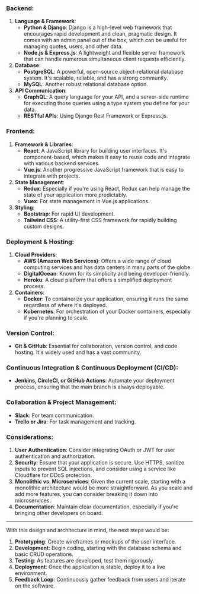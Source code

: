 ### Backend:

1. **Language & Framework**:
    - **Python & Django**: Django is a high-level web framework that encourages rapid development and clean, pragmatic design. It comes with an admin panel out of the box, which can be useful for managing quotes, users, and other data.
    - **Node.js & Express.js**: A lightweight and flexible server framework that can handle numerous simultaneous client requests efficiently.
2. **Database**:
    - **PostgreSQL**: A powerful, open-source object-relational database system. It's scalable, reliable, and has a strong community.
    - **MySQL**: Another robust relational database option.
3. **API Communication**:
    - **GraphQL**: A query language for your API, and a server-side runtime for executing those queries using a type system you define for your data.
    - **RESTful APIs**: Using Django Rest Framework or Express.js.

### Frontend:

1. **Framework & Libraries**:
    - **React**: A JavaScript library for building user interfaces. It's component-based, which makes it easy to reuse code and integrate with various backend services.
    - **Vue.js**: Another progressive JavaScript framework that is easy to integrate with projects.
2. **State Management**:
    - **Redux**: Especially if you're using React, Redux can help manage the state of your application more predictably.
    - **Vuex**: For state management in Vue.js applications.
3. **Styling**:
    - **Bootstrap**: For rapid UI development.
    - **Tailwind CSS**: A utility-first CSS framework for rapidly building custom designs.

### Deployment & Hosting:

1. **Cloud Providers**:
    - **AWS (Amazon Web Services)**: Offers a wide range of cloud computing services and has data centers in many parts of the globe.
    - **DigitalOcean**: Known for its simplicity and being developer-friendly.
    - **Heroku**: A cloud platform that offers a simplified deployment process.
2. **Containers**:
    - **Docker**: To containerize your application, ensuring it runs the same regardless of where it's deployed.
    - **Kubernetes**: For orchestration of your Docker containers, especially if you're planning to scale.

### Version Control:

- **Git & GitHub**: Essential for collaboration, version control, and code hosting. It's widely used and has a vast community.

### Continuous Integration & Continuous Deployment (CI/CD):

- **Jenkins, CircleCI, or GitHub Actions**: Automate your deployment process, ensuring that the main branch is always deployable.

### Collaboration & Project Management:

- **Slack**: For team communication.
- **Trello or Jira**: For task management and tracking.

### Considerations:

1. **User Authentication**: Consider integrating OAuth or JWT for user authentication and authorization.
2. **Security**: Ensure that your application is secure. Use HTTPS, sanitize inputs to prevent SQL injections, and consider using a service like Cloudflare for DDoS protection.
3. **Monolithic vs. Microservices**: Given the current scale, starting with a monolithic architecture would be more straightforward. As you scale and add more features, you can consider breaking it down into microservices.
4. **Documentation**: Maintain clear documentation, especially if you're bringing other developers on board.

---

With this design and architecture in mind, the next steps would be:

1. **Prototyping**: Create wireframes or mockups of the user interface.
2. **Development**: Begin coding, starting with the database schema and basic CRUD operations.
3. **Testing**: As features are developed, test them rigorously.
4. **Deployment**: Once the application is stable, deploy it to a live environment.
5. **Feedback Loop**: Continuously gather feedback from users and iterate on the software.